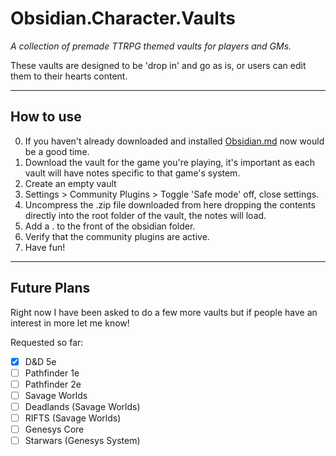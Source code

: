 # Obsidian.Character.Vaults
_A collection of premade TTRPG themed vaults for players and GMs._

These vaults are designed to be 'drop in' and go as is, or users can edit them to their hearts content.

---

## How to use
0. If you haven't already downloaded and installed [Obsidian.md](https://obsidian.md/) now would be a good time.
1. Download the vault for the game you're playing, it's important as each vault will have notes specific to that game's system.
2. Create an empty vault
3. Settings > Community Plugins > Toggle 'Safe mode' off, close settings.
4. Uncompress the .zip file downloaded from here dropping the contents directly into the root folder of the vault, the notes will load.
5. Add a . to the front of the obsidian folder.
6. Verify that the community plugins are active.
7. Have fun!

---

## Future Plans
Right now I have been asked to do a few more vaults but if people have an interest in more let me know!

Requested so far:
- [x] D&D 5e
- [ ] Pathfinder 1e
- [ ] Pathfinder 2e
- [ ] Savage Worlds
- [ ] Deadlands (Savage Worlds)
- [ ] RIFTS (Savage Worlds)
- [ ] Genesys Core
- [ ] Starwars (Genesys System)
